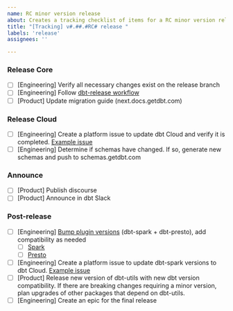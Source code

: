 ```yaml
---
name: RC minor version release
about: Creates a tracking checklist of items for a RC minor version release
title: "[Tracking] v#.##.#RC# release "
labels: 'release'
assignees: ''

---
```


### Release Core
- [ ] [Engineering] Verify all necessary changes exist on the release branch
- [ ] [Engineering] Follow [dbt-release workflow](https://www.notion.so/dbtlabs/Releasing-b97c5ea9a02949e79e81db3566bbc8ef#03ff37da697d4d8ba63d24fae1bfa817) 
- [ ] [Product] Update migration guide (next.docs.getdbt.com)

### Release Cloud
- [ ] [Engineering] Create a platform issue to update dbt Cloud and verify it is completed. [Example issue](https://github.com/dbt-labs/dbt-cloud/issues/3481)
- [ ] [Engineering] Determine if schemas have changed. If so, generate new schemas and push to schemas.getdbt.com

### Announce
- [ ] [Product] Publish discourse
- [ ] [Product] Announce in dbt Slack

### Post-release
- [ ] [Engineering] [Bump plugin versions](https://www.notion.so/dbtlabs/Releasing-b97c5ea9a02949e79e81db3566bbc8ef#f01854e8da3641179fbcbe505bdf515c) (dbt-spark + dbt-presto), add compatibility as needed
   - [ ]  [Spark](https://github.com/dbt-labs/dbt-spark) 
   - [ ]  [Presto](https://github.com/dbt-labs/dbt-presto)
- [ ] [Engineering] Create a platform issue to update dbt-spark versions to dbt Cloud. [Example issue](https://github.com/dbt-labs/dbt-cloud/issues/3481)
- [ ] [Product] Release new version of dbt-utils with new dbt version compatibility. If there are breaking changes requiring a minor version, plan upgrades of other packages that depend on dbt-utils.
- [ ] [Engineering] Create an epic for the final release

